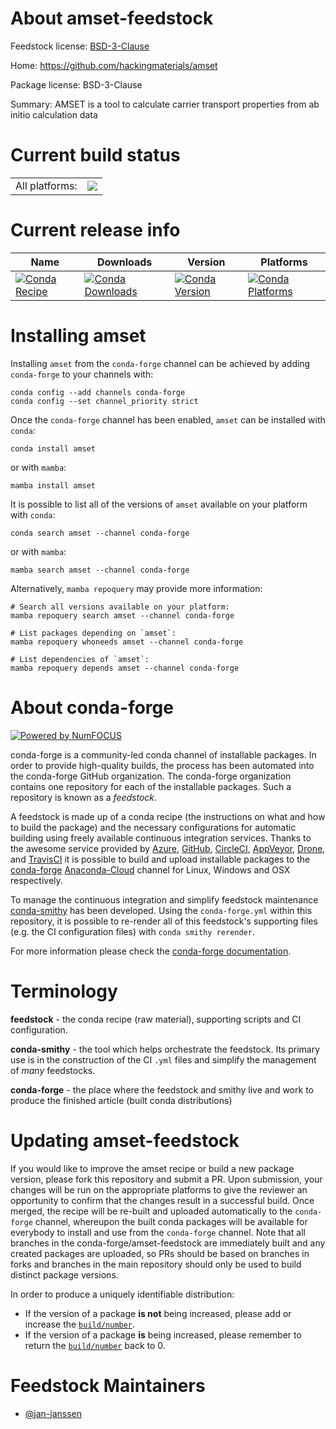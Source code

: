 About amset-feedstock
=====================

Feedstock license: [BSD-3-Clause](https://github.com/conda-forge/amset-feedstock/blob/main/LICENSE.txt)

Home: https://github.com/hackingmaterials/amset

Package license: BSD-3-Clause

Summary: AMSET is a tool to calculate carrier transport properties from ab initio calculation data

Current build status
====================


<table><tr><td>All platforms:</td>
    <td>
      <a href="https://dev.azure.com/conda-forge/feedstock-builds/_build/latest?definitionId=11393&branchName=main">
        <img src="https://dev.azure.com/conda-forge/feedstock-builds/_apis/build/status/amset-feedstock?branchName=main">
      </a>
    </td>
  </tr>
</table>

Current release info
====================

| Name | Downloads | Version | Platforms |
| --- | --- | --- | --- |
| [![Conda Recipe](https://img.shields.io/badge/recipe-amset-green.svg)](https://anaconda.org/conda-forge/amset) | [![Conda Downloads](https://img.shields.io/conda/dn/conda-forge/amset.svg)](https://anaconda.org/conda-forge/amset) | [![Conda Version](https://img.shields.io/conda/vn/conda-forge/amset.svg)](https://anaconda.org/conda-forge/amset) | [![Conda Platforms](https://img.shields.io/conda/pn/conda-forge/amset.svg)](https://anaconda.org/conda-forge/amset) |

Installing amset
================

Installing `amset` from the `conda-forge` channel can be achieved by adding `conda-forge` to your channels with:

```
conda config --add channels conda-forge
conda config --set channel_priority strict
```

Once the `conda-forge` channel has been enabled, `amset` can be installed with `conda`:

```
conda install amset
```

or with `mamba`:

```
mamba install amset
```

It is possible to list all of the versions of `amset` available on your platform with `conda`:

```
conda search amset --channel conda-forge
```

or with `mamba`:

```
mamba search amset --channel conda-forge
```

Alternatively, `mamba repoquery` may provide more information:

```
# Search all versions available on your platform:
mamba repoquery search amset --channel conda-forge

# List packages depending on `amset`:
mamba repoquery whoneeds amset --channel conda-forge

# List dependencies of `amset`:
mamba repoquery depends amset --channel conda-forge
```


About conda-forge
=================

[![Powered by
NumFOCUS](https://img.shields.io/badge/powered%20by-NumFOCUS-orange.svg?style=flat&colorA=E1523D&colorB=007D8A)](https://numfocus.org)

conda-forge is a community-led conda channel of installable packages.
In order to provide high-quality builds, the process has been automated into the
conda-forge GitHub organization. The conda-forge organization contains one repository
for each of the installable packages. Such a repository is known as a *feedstock*.

A feedstock is made up of a conda recipe (the instructions on what and how to build
the package) and the necessary configurations for automatic building using freely
available continuous integration services. Thanks to the awesome service provided by
[Azure](https://azure.microsoft.com/en-us/services/devops/), [GitHub](https://github.com/),
[CircleCI](https://circleci.com/), [AppVeyor](https://www.appveyor.com/),
[Drone](https://cloud.drone.io/welcome), and [TravisCI](https://travis-ci.com/)
it is possible to build and upload installable packages to the
[conda-forge](https://anaconda.org/conda-forge) [Anaconda-Cloud](https://anaconda.org/)
channel for Linux, Windows and OSX respectively.

To manage the continuous integration and simplify feedstock maintenance
[conda-smithy](https://github.com/conda-forge/conda-smithy) has been developed.
Using the ``conda-forge.yml`` within this repository, it is possible to re-render all of
this feedstock's supporting files (e.g. the CI configuration files) with ``conda smithy rerender``.

For more information please check the [conda-forge documentation](https://conda-forge.org/docs/).

Terminology
===========

**feedstock** - the conda recipe (raw material), supporting scripts and CI configuration.

**conda-smithy** - the tool which helps orchestrate the feedstock.
                   Its primary use is in the construction of the CI ``.yml`` files
                   and simplify the management of *many* feedstocks.

**conda-forge** - the place where the feedstock and smithy live and work to
                  produce the finished article (built conda distributions)


Updating amset-feedstock
========================

If you would like to improve the amset recipe or build a new
package version, please fork this repository and submit a PR. Upon submission,
your changes will be run on the appropriate platforms to give the reviewer an
opportunity to confirm that the changes result in a successful build. Once
merged, the recipe will be re-built and uploaded automatically to the
`conda-forge` channel, whereupon the built conda packages will be available for
everybody to install and use from the `conda-forge` channel.
Note that all branches in the conda-forge/amset-feedstock are
immediately built and any created packages are uploaded, so PRs should be based
on branches in forks and branches in the main repository should only be used to
build distinct package versions.

In order to produce a uniquely identifiable distribution:
 * If the version of a package **is not** being increased, please add or increase
   the [``build/number``](https://docs.conda.io/projects/conda-build/en/latest/resources/define-metadata.html#build-number-and-string).
 * If the version of a package **is** being increased, please remember to return
   the [``build/number``](https://docs.conda.io/projects/conda-build/en/latest/resources/define-metadata.html#build-number-and-string)
   back to 0.

Feedstock Maintainers
=====================

* [@jan-janssen](https://github.com/jan-janssen/)

